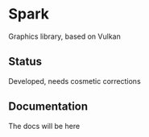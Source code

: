 # Spark
Graphics library, based on Vulkan
## Status
Developed, needs cosmetic corrections
## Documentation
The docs will be here
